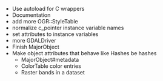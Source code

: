 * Use autoload for C wrappers
* Documentation
* add more OGR::StyleTable
* normalize c_pointer instance variable names
* set attributes to instance variables
* more GDALDriver
* Finish MajorObject
* Make object attributes that behave like Hashes be hashes
    * MajorObject#metadata
    * ColorTable color entries
    * Raster bands in a dataset
